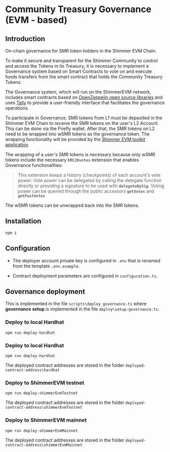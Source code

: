 # Community Treasury Governance (EVM - based)

## Introduction

On-chain governance for SMR token holders in the Shimmer EVM Chain.

To make it secure and transparent for the Shimmer Community to control and access the Tokens in its Treasury, it is necessary to implement a Governance system based on Smart Contracts to vote on and execute funds transfers from the smart contract that holds the Community Treasury Tokens.

The Governance system, which will run on the ShimmerEVM network, includes smart contracts based on [OpenZeppelin open source libraries](https://github.com/OpenZeppelin/openzeppelin-contracts/tree/master/contracts/governance) and uses [Tally](https://www.tally.xyz/) to provide a user-friendly interface that facilitates the governance operations.

To participate in Governance, SMR tokens from L1 must be deposited in the Shimmer EVM Chain to receive the SMR tokens on the user's L2 Account. This can be done via the Firefly wallet.
After that, the SMR tokens on L2 need to be wrapped into wSMR tokens as the governance token. The wrapping functionality will be provided by the [Shimmer EVM toolkit application](https://evm-toolkit.evm.shimmer.network/) 

The wrapping of a user's SMR tokens is necessary because only wSMR tokens include the necessary `ERC20votes` extension that enables Governance functionalities:

> This extension keeps a history (checkpoints) of each account's vote power. Vote power can be delegated by calling the delegate function directly or providing a signature to be used with **`delegateBySig`**. Voting power can be queried through the public accessors **`getVotes`** and **`getPastVotes`**

The wSMR tokens can be unwrapped back into the SMR tokens.

## Installation

`npm i`

## Configuration

- The deployer account private key is configured in `.env` that is renamed from the template `.env.example`.

- Contract deployment parameters are configured in `configuration.ts`.

## Governance deployment

This is implemented in the file `scripts\deploy_governance.ts` where **governance setup** is implemented in the file `deploy\setup-governance.ts`.

### Deploy to local Hardhat

`npm run deploy-hardhat`

### Deploy to local Hardhat

`npm run deploy-hardhat`

The deployed contract addresses are stored in the folder `deployed-contract-address\hardhat`

### Deploy to ShimmerEVM testnet

`npm run deploy-shimmerEvmTestnet`

The deployed contract addresses are stored in the folder `deployed-contract-address\shimmerEvmTestnet`

### Deploy to ShimmerEVM mainnet

`npm run deploy-shimmerEvmMainnet`

The deployed contract addresses are stored in the folder `deployed-contract-address\shimmerEvmMainnet`
